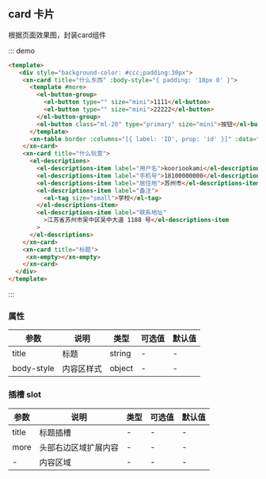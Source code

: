## card 卡片

根据页面效果图，封装card组件

::: demo 
```html
<template>
   <div style="background-color: #ccc;padding:30px">
    <xn-card title="什么东西" :body-style="{ padding: '18px 0' }">
      <template #more>
        <el-button-group>
          <el-button type="" size="mini">1111</el-button>
          <el-button type="" size="mini">22222</el-button>
        </el-button-group>
        <el-button class="ml-20" type="primary" size="mini">按钮</el-button>
      </template>
      <xn-table border :columns="[{ label: 'ID', prop: 'id' }]" :data="[{id:123}]"></xn-table>
    </xn-card>
    <xn-card title="什么玩意">
      <el-descriptions>
        <el-descriptions-item label="用户名">kooriookami</el-descriptions-item>
        <el-descriptions-item label="手机号">18100000000</el-descriptions-item>
        <el-descriptions-item label="居住地">苏州市</el-descriptions-item>
        <el-descriptions-item label="备注">
          <el-tag size="small">学校</el-tag>
        </el-descriptions-item>
        <el-descriptions-item label="联系地址"
          >江苏省苏州市吴中区吴中大道 1188 号</el-descriptions-item
        >
      </el-descriptions>
    </xn-card>
    <xn-card title="标题">
     <xn-empty></xn-empty>
    </xn-card>
  </div>
</template>

```
:::

### 属性

| 参数       | 说明       | 类型   | 可选值 | 默认值 |
| ---------- | ---------- | ------ | ------ | ------ |
| title      | 标题       | string | -      | -      |
| body-style | 内容区样式 | object | -      | -      |

### 插槽 slot

| 参数  | 说明                 | 类型 | 可选值 | 默认值 |
| ----- | -------------------- | ---- | ------ | ------ |
| title | 标题插槽             | -    | -      | -      |
| more  | 头部右边区域扩展内容 | -    | -      | -      |
| -     | 内容区域             | -    | -      | -      |